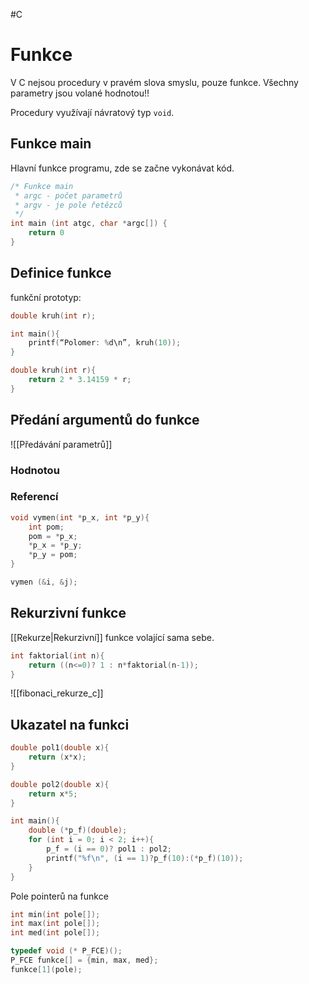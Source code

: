 #C 
# Funkce
V C nejsou procedury v pravém slova smyslu, pouze funkce. Všechny parametry jsou volané hodnotou!!

Procedury využívají návratový typ `void`.

## Funkce main
Hlavní funkce programu, zde se začne vykonávat kód.
```C
/* Funkce main
 * argc - počet parametrů
 * argv - je pole řetězců
 */
int main (int atgc, char *argc[]) {
	return 0
}
```

## Definice funkce
funkční prototyp:
```C
double kruh(int r);

int main(){ 
	printf(“Polomer: %d\n”, kruh(10)); 
} 

double kruh(int r){ 
	return 2 * 3.14159 * r; 
}
```

## Předání argumentů do funkce
![[Předávání parametrů]]
### Hodnotou

### Referencí
```C
void vymen(int *p_x, int *p_y){ 
	int pom; 
	pom = *p_x; 
	*p_x = *p_y; 
	*p_y = pom; 
}

vymen (&i, &j);
```

## Rekurzivní funkce
[[Rekurze|Rekurzivní]] funkce volající sama sebe.
```C
int faktorial(int n){ 
	return ((n<=0)? 1 : n*faktorial(n-1)); 
}
```

![[fibonaci_rekurze_c]]

## Ukazatel na funkci
```C
double pol1(double x){ 
	return (x*x);
} 

double pol2(double x){ 
	return x*5;
}

int main(){ 
	double (*p_f)(double); 
	for (int i = 0; i < 2; i++){ 
		p_f = (i == 0)? pol1 : pol2; 
		printf("%f\n", (i == 1)?p_f(10):(*p_f)(10)); 
	} 
}
```

Pole pointerů na funkce
```C
int min(int pole[]); 
int max(int pole[]); 
int med(int pole[]); 

typedef void (* P_FCE)(); 
P_FCE funkce[] = {min, max, med}; 
funkce[1](pole);
```
